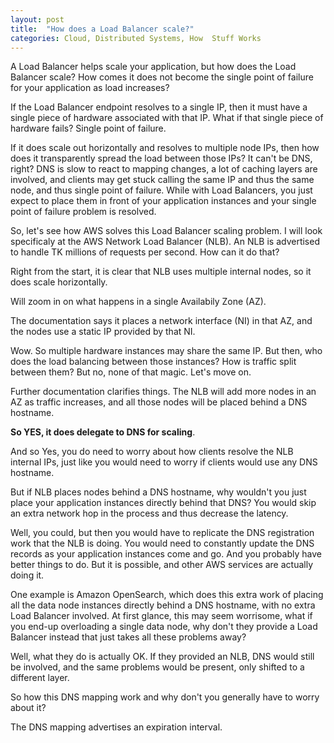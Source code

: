 ```yaml
---
layout: post
title:  "How does a Load Balancer scale?"
categories: Cloud, Distributed Systems, How  Stuff Works
---
```


A Load Balancer helps scale your application, but how does the Load Balancer scale? How comes it does not become the single point of failure for your application as load increases?

If the Load Balancer endpoint resolves to a single IP, then it must have a single piece of hardware associated with that IP. What if that single piece of hardware fails? Single point of failure.

If it does scale out horizontally and resolves to multiple node IPs, then how does it transparently spread the load between those IPs? It can't be DNS, right? DNS is slow to react to mapping changes, a lot of caching layers are involved, and clients may get stuck calling the same IP and thus the same node, and thus single point of failure. While with Load Balancers, you just expect to place them in front of your application instances and your single point of failure problem is resolved.

So, let's see how AWS solves this Load Balancer scaling problem. I will look specificaly at the AWS Network Load Balancer (NLB). An NLB is advertised to handle TK millions of requests per second. How can it do that?

Right from the start, it is clear that NLB uses multiple internal nodes, so it does scale horizontally.

Will zoom in on what happens in a single Availabily Zone (AZ).

The documentation says it places a network interface (NI) in that AZ, and the nodes use a static IP provided by that NI. 

Wow. So multiple hardware instances may share the same IP. But then, who does the load balancing between those instances? How is traffic split between them? But no, none of that magic. Let's move on.

Further documentation clarifies things. The NLB will add more nodes in an AZ as traffic increases, and all those nodes will be placed behind a DNS hostname. 

**So YES, it does delegate to DNS for scaling**.

And so Yes, you do need to worry about how clients resolve the NLB internal IPs, just like you would need to worry if clients would use any DNS hostname.

But if NLB places nodes behind a DNS hostname, why wouldn't you just place your application instances directly behind that DNS? You would skip an extra network hop in the process and thus decrease the latency.

Well, you could, but then you would have to replicate the DNS registration work that the NLB is doing. You would need to constantly update the DNS records as your application instances come and go. And you probably have better things to do. But it is possible, and other AWS services are actually doing it.

One example is Amazon OpenSearch, which does this extra work of placing all the data node instances directly behind a DNS hostname, with no extra Load Balancer involved. At first glance, this may seem worrisome, what if you end-up overloading a single data node, why don't they provide a Load Balancer instead that just takes all these problems away?

Well, what they do is actually OK. If they provided an NLB, DNS would still be involved, and the same problems would be present, only shifted to a different layer.

So how this DNS mapping work and why don't you generally have to worry about it?

The DNS mapping advertises an expiration interval.






